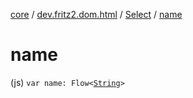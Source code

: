 [core](../../index.md) / [dev.fritz2.dom.html](../index.md) / [Select](index.md) / [name](./name.md)

# name

(js) `var name: Flow<`[`String`](https://kotlinlang.org/api/latest/jvm/stdlib/kotlin/-string/index.html)`>`
